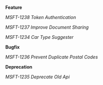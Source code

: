 **Feature**

*MSFT-1238 Token Authentication*

*MSFT-1237 Improve Document Sharing*

*MSFT-1234 Car Type Suggester*

**Bugfix**

*MSFT-1236 Prevent Duplicate Postal Codes*

**Deprecation**

*MSFT-1235 Deprecate Old Api*
